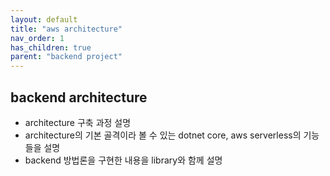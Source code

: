 ```yaml
---
layout: default
title: "aws architecture"
nav_order: 1
has_children: true
parent: "backend project"
---
```

## backend architecture

* architecture 구축 과정 설명
* architecture의 기본 골격이라 볼 수 있는 dotnet core, aws serverless의 기능들을 설명
* backend 방법론을 구현한 내용을 library와 함께 설명
